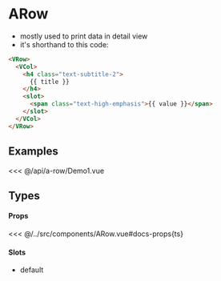 <script setup>
import Demo1 from './Demo1.vue'
</script>

# ARow

- mostly used to print data in detail view
- it's shorthand to this code:

```html
<VRow>
  <VCol>
    <h4 class="text-subtitle-2">
      {{ title }}
    </h4>
    <slot>
      <span class="text-high-emphasis">{{ value }}</span>
    </slot>
  </VCol>
</VRow>
```

## Examples
<ClientOnly>
  <Demo1 />
</ClientOnly>

<<< @/api/a-row/Demo1.vue

## Types
#### Props
<<< @/../src/components/ARow.vue#docs-props{ts}

#### Slots
- default
